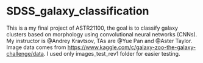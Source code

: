 # SDSS_galaxy_classification
This is a my final project of ASTR21100, the goal is to classify galaxy clusters based on morphology using convolutional neural networks (CNNs). 
My instructor is @Andrey Kravtsov, TAs are @Yue Pan and @Aster Taylor. Image data comes from https://www.kaggle.com/c/galaxy-zoo-the-galaxy-challenge/data. I used only images_test_rev1 folder for easier testing.
